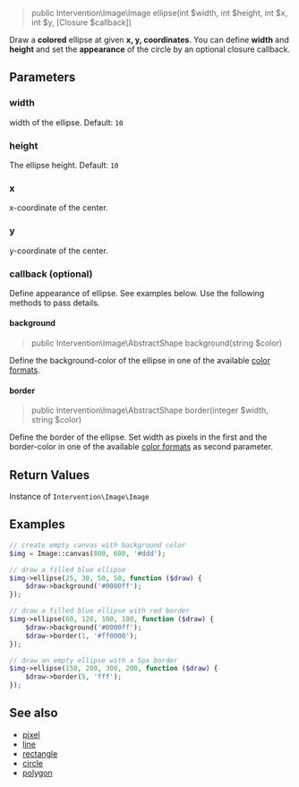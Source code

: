 > public Intervention\Image\Image ellipse(int $width, int $height, int $x, int $y, [Closure $callback])

Draw a **colored** ellipse at given **x, y, coordinates**. You can define **width** and **height** and set the **appearance** of the circle by an optional closure callback.

## Parameters

### width
width of the ellipse. Default: `10`

### height
The ellipse height. Default: `10`

### x
x-coordinate of the center.

### y
y-coordinate of the center.

### callback (optional)
Define appearance of ellipse. See examples below. Use the following methods to pass details.

#### background

> public Intervention\Image\AbstractShape background(string $color)

Define the background-color of the ellipse in one of the available [color formats](/getting_started/formats).

#### border

> public Intervention\Image\AbstractShape border(integer $width, string $color)

Define the border of the ellipse. Set width as pixels in the first and the border-color in one of the available [color formats](/getting_started/formats) as second parameter.

## Return Values
Instance of `Intervention\Image\Image`

## Examples

```php
// create empty canvas with background color
$img = Image::canvas(800, 600, '#ddd');

// draw a filled blue ellipse
$img->ellipse(25, 30, 50, 50, function ($draw) {
    $draw->background('#0000ff');
});

// draw a filled blue ellipse with red border
$img->ellipse(60, 120, 100, 100, function ($draw) {
    $draw->background('#0000ff');
    $draw->border(1, '#ff0000');
});

// draw an empty ellipse with a 5px border
$img->ellipse(150, 200, 300, 200, function ($draw) {
    $draw->border(5, 'fff');
});
```


## See also

- [pixel](/api/pixel)
- [line](/api/line)
- [rectangle](/api/rectangle)
- [circle](/api/circle)
- [polygon](/api/polygon)
